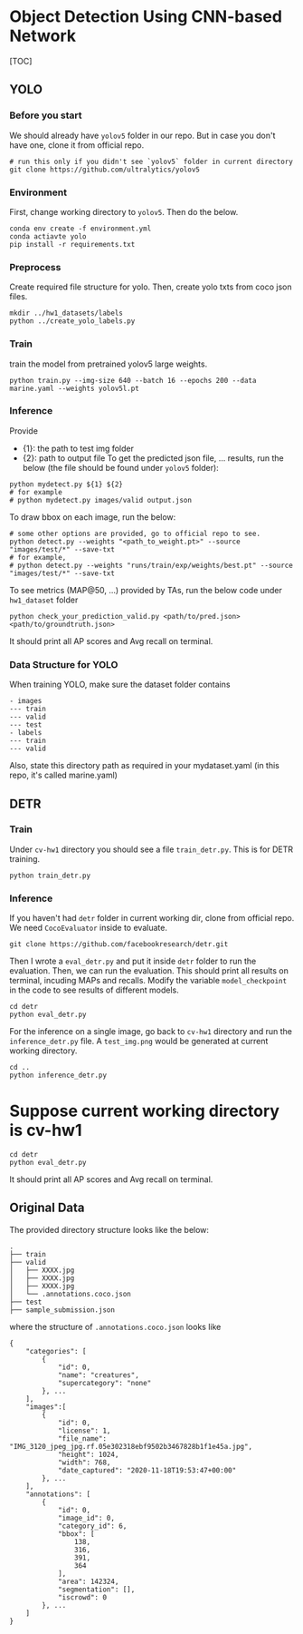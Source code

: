 # Object Detection Using CNN-based Network
[TOC]

## YOLO
### Before you start
We should already have `yolov5` folder in our repo. But in case you don't have one, clone it from official repo.
```
# run this only if you didn't see `yolov5` folder in current directory
git clone https://github.com/ultralytics/yolov5
```

### Environment
First, change working directory to `yolov5`. Then do the below.
```
conda env create -f environment.yml
conda actiavte yolo
pip install -r requirements.txt
```
### Preprocess
Create required file structure for yolo. Then, create yolo txts from coco json files.
```
mkdir ../hw1_datasets/labels
python ../create_yolo_labels.py
```

### Train
train the model from pretrained yolov5 large weights.
```
python train.py --img-size 640 --batch 16 --epochs 200 --data marine.yaml --weights yolov5l.pt

```

### Inference
Provide 
- {1}: the path to test img folder
- {2}: path to output file
To get the predicted json file, ...  results, run the below (the file should be found under `yolov5` folder):
```
python mydetect.py ${1} ${2}
# for example
# python mydetect.py images/valid output.json

```
To draw bbox on each image, run the below:
```
# some other options are provided, go to official repo to see.
python detect.py --weights "<path_to_weight.pt>" --source "images/test/*" --save-txt
# for example,
# python detect.py --weights "runs/train/exp/weights/best.pt" --source "images/test/*" --save-txt

```
To see metrics (MAP@50, ...) provided by TAs, run the below code under `hw1_dataset` folder
```
python check_your_prediction_valid.py <path/to/pred.json> <path/to/groundtruth.json>
```
It should print all AP scores and Avg recall on terminal.

### Data Structure for YOLO
When training YOLO, make sure the dataset folder contains
```
- images
--- train
--- valid
--- test
- labels
--- train
--- valid
```
Also, state this directory path as required in your mydataset.yaml (in this repo, it's called marine.yaml)

## DETR
### Train
Under `cv-hw1` directory you should see a file `train_detr.py`. This is for DETR training.
```
python train_detr.py
```

### Inference
If you haven't had `detr` folder in current working dir, clone from official repo. We need `CocoEvaluator` inside to evaluate.
```
git clone https://github.com/facebookresearch/detr.git
```
Then I wrote a `eval_detr.py` and put it inside `detr` folder to run the evaluation.
Then, we can run the evaluation. This should print all results on terminal, incuding MAPs and recalls.
Modify the variable `model_checkpoint` in the code to see results of different models.
```
cd detr
python eval_detr.py
```

For the inference on a single image, go back to `cv-hw1` directory and run the `inference_detr.py` file. A `test_img.png` would be generated at current working directory.
```
cd ..
python inference_detr.py
```

# Suppose current working directory is cv-hw1
```
cd detr
python eval_detr.py
```
It should print all AP scores and Avg recall on terminal.


## Original Data 
The provided directory structure looks like the below:
```
.
├── train
├── valid
│   ├── XXXX.jpg
│   ├── XXXX.jpg
│   ├── XXXX.jpg
│   └── .annotations.coco.json
├── test
├── sample_submission.json
```

where the structure of `.annotations.coco.json` looks like
```
{
    "categories": [
        {
            "id": 0,
            "name": "creatures",
            "supercategory": "none"
        }, ...
    ], 
    "images":[
        {
            "id": 0,
            "license": 1,
            "file_name": "IMG_3120_jpeg_jpg.rf.05e302318ebf9502b3467828b1f1e45a.jpg",
            "height": 1024,
            "width": 768,
            "date_captured": "2020-11-18T19:53:47+00:00"
        }, ...
    ], 
    "annotations": [
        {
            "id": 0,
            "image_id": 0,
            "category_id": 6,
            "bbox": [
                138,
                316,
                391,
                364
            ],
            "area": 142324,
            "segmentation": [],
            "iscrowd": 0
        }, ...
    ]
}
``` 

